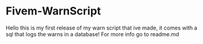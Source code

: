 # Fivem-WarnScript
Hello this is my first release of my warn script that ive made, it comes with a sql that logs the warns in a database! For more info go to readme.md
